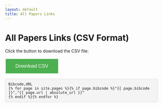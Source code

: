 ```yaml
---
layout: default
title: All Papers Links
---
```


<h1>All Papers Links (CSV Format)</h1>

<p>Click the button to download the CSV file:</p>

<button onclick="downloadCSV()">Download CSV</button>

<div class="code-container">
  <pre><code id="csvData">Bibcode,URL
{% for page in site.pages %}{% if page.bibcode %}"{{ page.bibcode }}","{{ page.url | absolute_url }}"
{% endif %}{% endfor %}</code></pre>
</div>

<script>
function downloadCSV() {
  var csvContent = document.getElementById('csvData').innerText;
  var blob = new Blob([csvContent], { type: 'text/csv;charset=utf-8;' });
  var link = document.createElement("a");
  if (link.download !== undefined) {
    var url = URL.createObjectURL(blob);
    link.setAttribute("href", url);
    link.setAttribute("download", "all_papers.csv");
    link.style.visibility = 'hidden';
    document.body.appendChild(link);
    link.click();
    document.body.removeChild(link);
  }
}
</script>

<style>
.code-container {
  overflow-x: auto;
  background-color: #f4f4f4;
  border: 1px solid #ddd;
  border-radius: 4px;
  padding: 10px;
}

pre {
  margin: 0;
  white-space: pre;
  word-wrap: normal;
}

code {
  display: inline-block;
  min-width: 100%;
}

button {
  background-color: #4CAF50;
  border: none;
  color: white;
  padding: 15px 32px;
  text-align: center;
  text-decoration: none;
  display: inline-block;
  font-size: 16px;
  margin: 4px 2px;
  cursor: pointer;
}
</style>